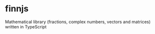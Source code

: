 # finnjs
Mathematical library (fractions, complex numbers, vectors and matrices) written in TypeScript
